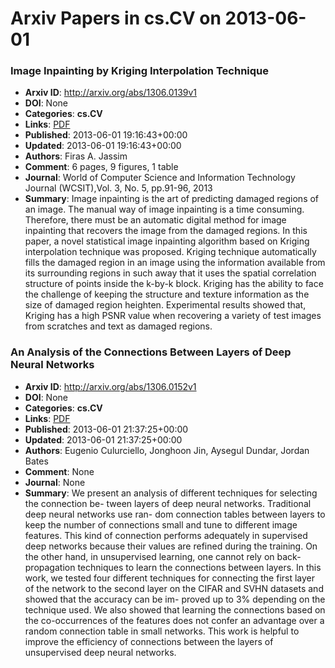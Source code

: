 # Arxiv Papers in cs.CV on 2013-06-01
### Image Inpainting by Kriging Interpolation Technique
- **Arxiv ID**: http://arxiv.org/abs/1306.0139v1
- **DOI**: None
- **Categories**: **cs.CV**
- **Links**: [PDF](http://arxiv.org/pdf/1306.0139v1)
- **Published**: 2013-06-01 19:16:43+00:00
- **Updated**: 2013-06-01 19:16:43+00:00
- **Authors**: Firas A. Jassim
- **Comment**: 6 pages, 9 figures, 1 table
- **Journal**: World of Computer Science and Information Technology Journal
  (WCSIT),Vol. 3, No. 5, pp.91-96, 2013
- **Summary**: Image inpainting is the art of predicting damaged regions of an image. The manual way of image inpainting is a time consuming. Therefore, there must be an automatic digital method for image inpainting that recovers the image from the damaged regions. In this paper, a novel statistical image inpainting algorithm based on Kriging interpolation technique was proposed. Kriging technique automatically fills the damaged region in an image using the information available from its surrounding regions in such away that it uses the spatial correlation structure of points inside the k-by-k block. Kriging has the ability to face the challenge of keeping the structure and texture information as the size of damaged region heighten. Experimental results showed that, Kriging has a high PSNR value when recovering a variety of test images from scratches and text as damaged regions.



### An Analysis of the Connections Between Layers of Deep Neural Networks
- **Arxiv ID**: http://arxiv.org/abs/1306.0152v1
- **DOI**: None
- **Categories**: **cs.CV**
- **Links**: [PDF](http://arxiv.org/pdf/1306.0152v1)
- **Published**: 2013-06-01 21:37:25+00:00
- **Updated**: 2013-06-01 21:37:25+00:00
- **Authors**: Eugenio Culurciello, Jonghoon Jin, Aysegul Dundar, Jordan Bates
- **Comment**: None
- **Journal**: None
- **Summary**: We present an analysis of different techniques for selecting the connection be- tween layers of deep neural networks. Traditional deep neural networks use ran- dom connection tables between layers to keep the number of connections small and tune to different image features. This kind of connection performs adequately in supervised deep networks because their values are refined during the training. On the other hand, in unsupervised learning, one cannot rely on back-propagation techniques to learn the connections between layers. In this work, we tested four different techniques for connecting the first layer of the network to the second layer on the CIFAR and SVHN datasets and showed that the accuracy can be im- proved up to 3% depending on the technique used. We also showed that learning the connections based on the co-occurrences of the features does not confer an advantage over a random connection table in small networks. This work is helpful to improve the efficiency of connections between the layers of unsupervised deep neural networks.



